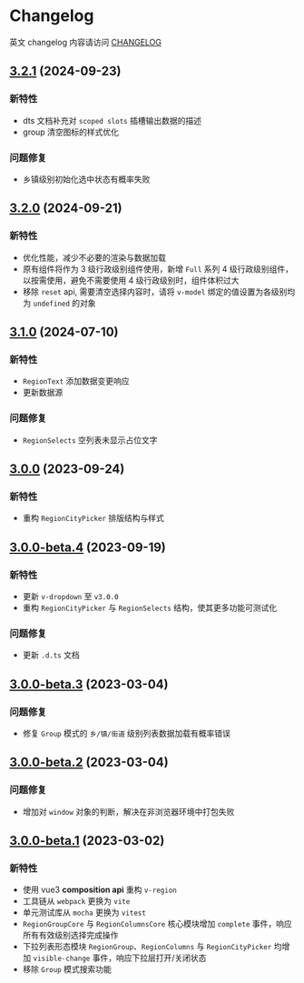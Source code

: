 # Changelog

英文 changelog 内容请访问 [CHANGELOG](CHANGELOG.md)

## [3.2.1](https://github.com/TerryZ/v-region/compare/v3.2.0...v3.2.1) (2024-09-23)

### 新特性

- dts 文档补充对 `scoped slots` 插槽输出数据的描述
- group 清空图标的样式优化

### 问题修复

- 乡镇级别初始化选中状态有概率失败

## [3.2.0](https://github.com/TerryZ/v-region/compare/v3.1.0...v3.2.0) (2024-09-21)

### 新特性

- 优化性能，减少不必要的渲染与数据加载
- 原有组件将作为 3 级行政级别组件使用，新增 `Full` 系列 4 级行政级别组件，以按需使用，避免不需要使用 4 级行政级别时，组件体积过大
- 移除 `reset` api, 需要清空选择内容时，请将 `v-model` 绑定的值设置为各级别均为 `undefined` 的对象

## [3.1.0](https://github.com/TerryZ/v-region/compare/v3.0.0...v3.1.0) (2024-07-10)

### 新特性

- `RegionText` 添加数据变更响应
- 更新数据源

### 问题修复

- `RegionSelects` 空列表未显示占位文字

## [3.0.0](https://github.com/TerryZ/v-region/compare/v3.0.0-beta.4...v3.0.0) (2023-09-24)

### 新特性

- 重构 `RegionCityPicker` 排版结构与样式

## [3.0.0-beta.4](https://github.com/TerryZ/v-region/compare/v3.0.0-beta.3...v3.0.0-beta.4) (2023-09-19)

### 新特性

- 更新 `v-dropdown` 至 `v3.0.0`
- 重构 `RegionCityPicker` 与 `RegionSelects` 结构，使其更多功能可测试化

### 问题修复

- 更新 `.d.ts` 文档

## [3.0.0-beta.3](https://github.com/TerryZ/v-region/compare/v3.0.0-beta.2...v3.0.0-beta.3) (2023-03-04)

### 问题修复

- 修复 `Group` 模式的 `乡/镇/街道` 级别列表数据加载有概率错误

## [3.0.0-beta.2](https://github.com/TerryZ/v-region/compare/v3.0.0-beta.1...v3.0.0-beta.2) (2023-03-04)

### 问题修复

- 增加对 `window` 对象的判断，解决在非浏览器环境中打包失败

## [3.0.0-beta.1](https://github.com/TerryZ/v-region/compare/v2.3.0...v3.0.0-beta.1) (2023-03-02)

### 新特性

- 使用 vue3 **composition api** 重构 `v-region`
- 工具链从 `webpack` 更换为 `vite`
- 单元测试库从 `mocha` 更换为 `vitest`
- `RegionGroupCore` 与 `RegionColumnsCore` 核心模块增加 `complete` 事件，响应所有有效级别选择完成操作
- 下拉列表形态模块 `RegionGroup`、`RegionColumns` 与 `RegionCityPicker` 均增加 `visible-change` 事件，响应下拉层打开/关闭状态
- 移除 `Group` 模式搜索功能
